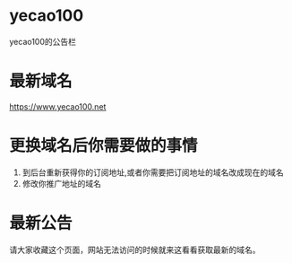 # yecao100
yecao100的公告栏

# 最新域名
https://www.yecao100.net

# 更换域名后你需要做的事情
1. 到后台重新获得你的订阅地址,或者你需要把订阅地址的域名改成现在的域名
2. 修改你推广地址的域名

# 最新公告
请大家收藏这个页面，网站无法访问的时候就来这看看获取最新的域名。
